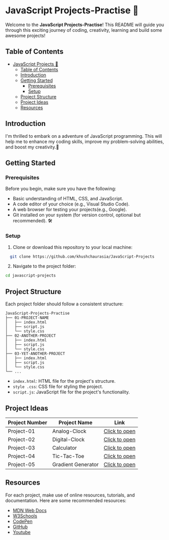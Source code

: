 # JavaScript Projects-Practise 🚀

Welcome to the **JavaScript Projects-Practise**! This README will guide you through this exciting journey of coding, creativity, learning and build some awesome projects!

## Table of Contents  

- [JavaScript Projects 🚀](#javascript-projects-)
  - [Table of Contents](#table-of-contents)
  - [Introduction](#introduction)
  - [Getting Started](#getting-started)
    - [Prerequisites](#prerequisites)
    - [Setup](#setup)
  - [Project Structure](#project-structure)
  - [Project Ideas](#project-ideas)
  - [Resources](#resources)

## Introduction

I'm thrilled to embark on a adventure of JavaScript programming. This will help me to enhance my coding skills, improve my problem-solving abilities, and boost my creativity.🎉

## Getting Started

### Prerequisites

Before you begin, make sure you have the following:

- Basic understanding of HTML, CSS, and JavaScript.
- A code editor of your choice (e.g., Visual Studio Code).
- A web browser for testing your projects(e.g., Google).
- Git installed on your system (for version control, optional but recommended). 🛠️

### Setup

1. Clone or download this repository to your local machine:  

```bash
  git clone https://github.com/khushchaurasia/JavaScript-Projects
```  

2. Navigate to the project folder:  

```bash
cd javascript-projects
```  

## Project Structure

Each project folder should follow a consistent structure:  

```
JavaScript-Projects-Practise
├── 01-PROJECT-NAME
│   ├── index.html
│   ├── script.js
│   └── style.css
├── 02-ANOTHER-PROJECT
│   ├── index.html
│   ├── script.js
│   └── style.css
├── 03-YET-ANOTHER-PROJECT
│   ├── index.html
│   ├── script.js
│   └── style.css
└── ...
```  

- `index.html`: HTML file for the project's structure.
- `style .css`: CSS file for styling the project.
- `script.js`: JavaScript file for the project's functionality.

## Project Ideas  

| Project Number | Project Name          | Link                                                                                                      |
|----------------|-----------------------|-----------------------------------------------------------------------------------------------------------|
| Project-01     | Analog-Clock          | [Click to open](https://khush0031.github.io/JavaScript-Projects-Practise/01-ANALOG-CLOCK)                 |
| Project-02     | Digital-Clock         | [Click to open](https://khush0031.github.io/JavaScript-Projects-Practise/02-DIGITAL-CLOCK)                |
| Project-03     | Calculator            | [Click to open](https://khush0031.github.io/JavaScript-Projects-Practise/03-SIMPLE-CALCULATOR)            |  
| Project-04     | Tic-Tac-Toe           | [Click to open](https://khush0031.github.io/JavaScript-Projects-Practise/04-TIC-TAC-TOE-GAME)             | 
| Project-05     | Gradient Generator    | [Click to open](https://khush0031.github.io/JavaScript-Projects-Practise/05-Gradient-Generator)           |  

## Resources

For each project, make use of online resources, tutorials, and documentation. Here are some recommended resources:

- [MDN Web Docs](https://developer.mozilla.org/en-US/)
- [W3Schools](https://www.w3schools.com/)
- [CodePen](https://codepen.io/)
- [GitHub](https://github.com/)
- [Youtube](https://youtube.com/)

